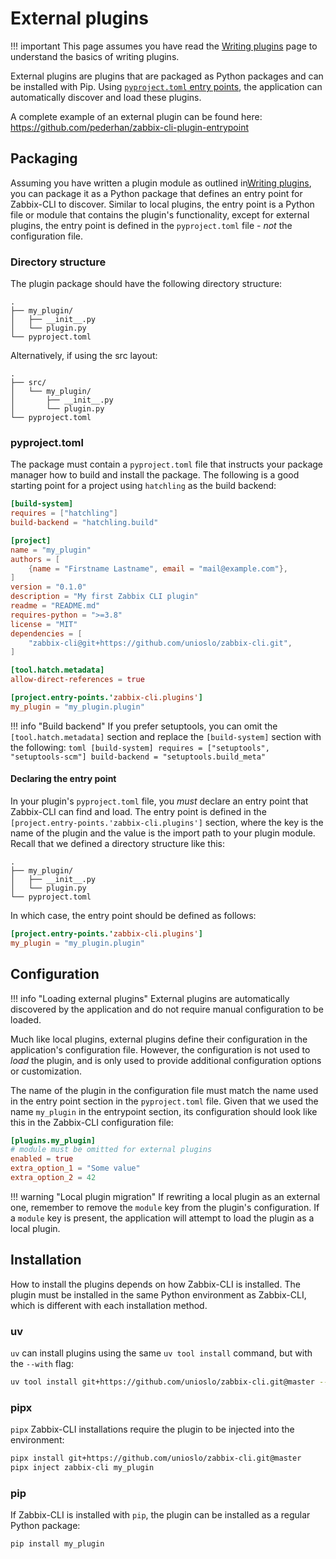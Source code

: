# External plugins

!!! important
    This page assumes you have read the [Writing plugins](./guide.md) page to understand the basics of writing plugins.

External plugins are plugins that are packaged as Python packages and can be installed with Pip. Using [`pyproject.toml` entry points](https://packaging.python.org/en/latest/specifications/entry-points/), the application can automatically discover and load these plugins.

A complete example of an external plugin can be found here: <https://github.com/pederhan/zabbix-cli-plugin-entrypoint>

## Packaging

Assuming you have written a plugin module as outlined in[Writing plugins](./guide.md), you can package it as a Python package that defines an entry point for Zabbix-CLI to discover. Similar to local plugins, the entry point is a Python file or module that contains the plugin's functionality, except for external plugins, the entry point is defined in the `pyproject.toml` file - _not_ the configuration file.

### Directory structure

The plugin package should have the following directory structure:

```plaintext
.
├── my_plugin/
│   ├── __init__.py
│   └── plugin.py
└── pyproject.toml
```

Alternatively, if using the src layout:

```plaintext
.
├── src/
│   └── my_plugin/
│       ├── __init__.py
│       └── plugin.py
└── pyproject.toml
```

### pyproject.toml

The package must contain a `pyproject.toml` file that instructs your package manager how to build and install the package. The following is a good starting point for a project using `hatchling` as the build backend:

```toml
[build-system]
requires = ["hatchling"]
build-backend = "hatchling.build"

[project]
name = "my_plugin"
authors = [
    {name = "Firstname Lastname", email = "mail@example.com"},
]
version = "0.1.0"
description = "My first Zabbix CLI plugin"
readme = "README.md"
requires-python = ">=3.8"
license = "MIT"
dependencies = [
    "zabbix-cli@git+https://github.com/unioslo/zabbix-cli.git",
]

[tool.hatch.metadata]
allow-direct-references = true

[project.entry-points.'zabbix-cli.plugins']
my_plugin = "my_plugin.plugin"
```

!!! info "Build backend"
    If you prefer setuptools, you can omit the `[tool.hatch.metadata]` section and replace the `[build-system]` section with the following:
    ```toml
    [build-system]
    requires = ["setuptools", "setuptools-scm"]
    build-backend = "setuptools.build_meta"
    ```

#### Declaring the entry point

In your plugin's `pyproject.toml` file, you _must_ declare an entry point that Zabbix-CLI can find and load. The entry point is defined in the `[project.entry-points.'zabbix-cli.plugins']` section, where the key is the name of the plugin and the value is the import path to your plugin module. Recall that we defined a directory structure like this:

```plaintext
.
├── my_plugin/
│   ├── __init__.py
│   └── plugin.py
└── pyproject.toml
```

In which case, the entry point should be defined as follows:

```toml
[project.entry-points.'zabbix-cli.plugins']
my_plugin = "my_plugin.plugin"
```

## Configuration

!!! info "Loading external plugins"
    External plugins are automatically discovered by the application and do not require manual configuration to be loaded.

Much like local plugins, external plugins define their configuration in the application's configuration file. However, the configuration is not used to _load_ the plugin, and is only used to provide additional configuration options or customization.

The name of the plugin in the configuration file must match the name used in the entry point section in the `pyproject.toml` file. Given that we used the name `my_plugin` in the entrypoint section, its configuration should look like this in the Zabbix-CLI configuration file:

```toml
[plugins.my_plugin]
# module must be omitted for external plugins
enabled = true
extra_option_1 = "Some value"
extra_option_2 = 42
```

!!! warning "Local plugin migration"
    If rewriting a local plugin as an external one, remember to remove the `module` key from the plugin's configuration. If a `module` key is present, the application will attempt to load the plugin as a local plugin.

## Installation

How to install the plugins depends on how Zabbix-CLI is installed. The plugin must be installed in the same Python environment as Zabbix-CLI, which is different with each installation method.

### uv

`uv` can install plugins using the same `uv tool install` command, but with the `--with` flag:

```bash
uv tool install git+https://github.com/unioslo/zabbix-cli.git@master --with my_plugin
```

### pipx

`pipx` Zabbix-CLI installations require the plugin to be injected into the environment:

```bash
pipx install git+https://github.com/unioslo/zabbix-cli.git@master
pipx inject zabbix-cli my_plugin
```

### pip

If Zabbix-CLI is installed with `pip`, the plugin can be installed as a regular Python package:

```bash
pip install my_plugin
```
